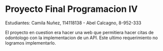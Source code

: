 # Proyecto Final Programacion IV 

Estudiantes: Camila Nuñez, 114118138 - Abel Calcagno, 8-952-333

El proyecto en cuestion era hacer una web que permitiera hacer citas de odontologo con la implementacion de un API. Este ultimo requerimiento no logramos implementarlo. 
